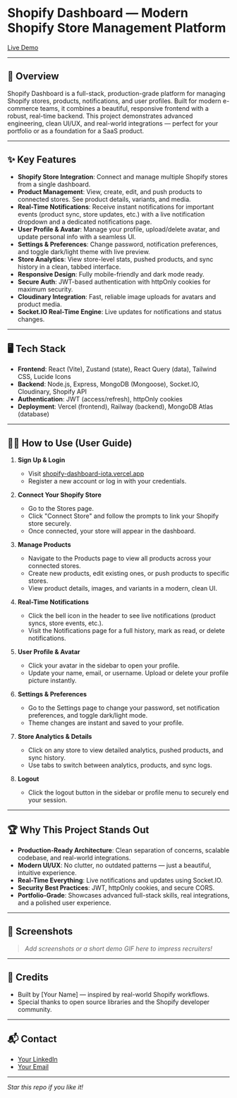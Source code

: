 # Shopify Dashboard — Modern Shopify Store Management Platform

[Live Demo](https://shopify-dashboard-iota.vercel.app)

---

## 🚀 Overview
Shopify Dashboard is a full-stack, production-grade platform for managing Shopify stores, products, notifications, and user profiles. Built for modern e-commerce teams, it combines a beautiful, responsive frontend with a robust, real-time backend. This project demonstrates advanced engineering, clean UI/UX, and real-world integrations — perfect for your portfolio or as a foundation for a SaaS product.

---

## ✨ Key Features

- **Shopify Store Integration**: Connect and manage multiple Shopify stores from a single dashboard.
- **Product Management**: View, create, edit, and push products to connected stores. See product details, variants, and media.
- **Real-Time Notifications**: Receive instant notifications for important events (product sync, store updates, etc.) with a live notification dropdown and a dedicated notifications page.
- **User Profile & Avatar**: Manage your profile, upload/delete avatar, and update personal info with a seamless UI.
- **Settings & Preferences**: Change password, notification preferences, and toggle dark/light theme with live preview.
- **Store Analytics**: View store-level stats, pushed products, and sync history in a clean, tabbed interface.
- **Responsive Design**: Fully mobile-friendly and dark mode ready.
- **Secure Auth**: JWT-based authentication with httpOnly cookies for maximum security.
- **Cloudinary Integration**: Fast, reliable image uploads for avatars and product media.
- **Socket.IO Real-Time Engine**: Live updates for notifications and status changes.

---

## 🖥️ Tech Stack

- **Frontend**: React (Vite), Zustand (state), React Query (data), Tailwind CSS, Lucide Icons
- **Backend**: Node.js, Express, MongoDB (Mongoose), Socket.IO, Cloudinary, Shopify API
- **Authentication**: JWT (access/refresh), httpOnly cookies
- **Deployment**: Vercel (frontend), Railway (backend), MongoDB Atlas (database)

---

## 🧑‍💻 How to Use (User Guide)

1. **Sign Up & Login**
   - Visit [shopify-dashboard-iota.vercel.app](https://shopify-dashboard-iota.vercel.app)
   - Register a new account or log in with your credentials.

2. **Connect Your Shopify Store**
   - Go to the Stores page.
   - Click "Connect Store" and follow the prompts to link your Shopify store securely.
   - Once connected, your store will appear in the dashboard.

3. **Manage Products**
   - Navigate to the Products page to view all products across your connected stores.
   - Create new products, edit existing ones, or push products to specific stores.
   - View product details, images, and variants in a modern, clean UI.

4. **Real-Time Notifications**
   - Click the bell icon in the header to see live notifications (product syncs, store events, etc.).
   - Visit the Notifications page for a full history, mark as read, or delete notifications.

5. **User Profile & Avatar**
   - Click your avatar in the sidebar to open your profile.
   - Update your name, email, or username. Upload or delete your profile picture instantly.

6. **Settings & Preferences**
   - Go to the Settings page to change your password, set notification preferences, and toggle dark/light mode.
   - Theme changes are instant and saved to your profile.

7. **Store Analytics & Details**
   - Click on any store to view detailed analytics, pushed products, and sync history.
   - Use tabs to switch between analytics, products, and sync logs.

8. **Logout**
   - Click the logout button in the sidebar or profile menu to securely end your session.

---

## 🏆 Why This Project Stands Out
- **Production-Ready Architecture**: Clean separation of concerns, scalable codebase, and real-world integrations.
- **Modern UI/UX**: No clutter, no outdated patterns — just a beautiful, intuitive experience.
- **Real-Time Everything**: Live notifications and updates using Socket.IO.
- **Security Best Practices**: JWT, httpOnly cookies, and secure CORS.
- **Portfolio-Grade**: Showcases advanced full-stack skills, real integrations, and a polished user experience.

---

## 📸 Screenshots

> _Add screenshots or a short demo GIF here to impress recruiters!_

---

## 🤝 Credits
- Built by [Your Name] — inspired by real-world Shopify workflows.
- Special thanks to open source libraries and the Shopify developer community.

---

## 📬 Contact
- [Your LinkedIn](#)
- [Your Email](#)

---

_Star this repo if you like it!_
